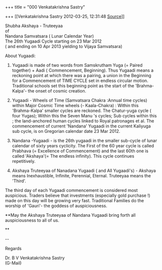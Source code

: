+++
title = "000 Venkatakrishna Sastry"

+++
[[Venkatakrishna Sastry	2012-03-25, 12:31:48 [Source](https://groups.google.com/g/bvparishat/c/aYdRi-Qpng4)]]



Shubha Akshaya - Truteeyaa  
of  
Nandana Samvatsara ( Lunar Calendar Year)  
The 26th Yugaadi Cycle starting on 23 Mar 2012  
( and ending on 10 Apr 2013 yielding to Vijaya Samvatsara)  
  
  

About Yugaadi:  
  
1. Yugaadi is made of two words from Samskrutham Yuga (= Paired together) + Aadi ( Commencement, Beginning). Thus Yugaadi means a reckoning point at which there was a pairing, a union in the Beginning for a Commencement of TIME CYCLE set in endless circular motion. Traditional schools set this beginning point as the start of the 'Brahma-Kalpa'- the onset of cosmic creation.  
  
2. Yugaadi - Wheels of Time (Samvatsara Chakra :Annual time cycles) 
within Major Cosmic Time wheels (- Kaala-Chakra) : Within this 'Brahma-Kalpa' smaller cycles are reckoned. The Chatur-yuga cycle ( four Yugas); Within this the Seven Manu 's cycles; Sub cycles within this ; the land-anchored human cycles linked to Royal patronages et al. The commencement of current 'Nandana' Yugaadi in the current Kaliyuga sub cycle, is on Gregorian calendar date 23 Mar 2012.  
  
3. Nandana -Yugaadi - is the 26th yugaadi in the smaller sub-cycle of
lunar calendar of sixty years cyclicity. The First of the 60 year cycle is called Prabhava (= Excellence of Commencement)  and the last 60th one is called 'Akshaya'(= The endless infinity). This cycle continues repetitively.  
  
4. Akshaya Truteeyaa of Nanadana Yugaadi ( and All Yugaadi's) -
Akshaya means Inexhaustible, Infinite, Perennial, Eternal. Truteeyaa means the 'Third'.  
  
  The third day of each Yugaadi commencement is considered most auspicious. Traders believe that investments (especially gold purchase !) made on this day will be growing very fast. Traditional Families do the worship of 'Gauri'- the goddess of auspiciousness.  
  
  
**May the Akshaya Truteeyaa of Nandana Yugaadi bring forth all auspiciousness to all of us.  
  
  
**  

  
--  



Regards



Dr. B V Venkatakrishna Sastry  
(G-Mail)





  

